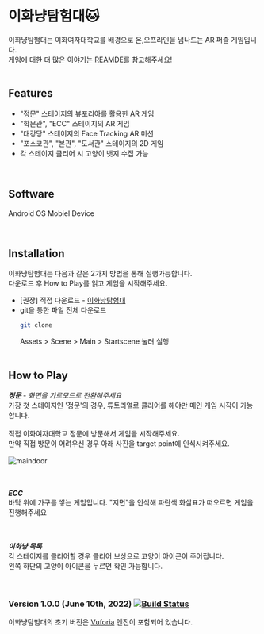 # 이화냥탐험대🐱

이화냥탐험대는 이화여자대학교를 배경으로 온,오프라인을 넘나드는 AR 퍼즐 게임입니다. 
<br>
게임에 대한 더 많은 이야기는 [REAMDE](README.md)를 참고해주세요!
<br>
<br>


## Features
- "정문" 스테이지의 뷰포리아를 활용한 AR 게임
- "학문관", "ECC" 스테이지의 AR 게임
- "대강당" 스테이지의 Face Tracking AR 미션
- "포스코관", "본관", "도서관" 스테이지의 2D 게임
- 각 스테이지 클리어 시 고양이 뱃지 수집 가능

<br>

## Software
Android OS Mobiel Device

<br>

## Installation
이화냥탐험대는 다음과 같은 2가지 방법을 통해 실행가능합니다.<br>
다운로드 후 How to Play를 읽고 게임을 시작해주세요.<br>
- [권장] 직접 다운로드 - [이화냥탐험대](https://drive.google.com/drive/u/0/folders/1PoG5tKNEn3Qulff7zXJSkQ8pRmnaDZU5) 
- git을 통한 파일 전체 다운로드
  ```sh
  git clone
  ```
  Assets > Scene > Main > Startscene 눌러 실행
  <br>
  <br>
  
## How to Play
***정문*** - *화면을 가로모드로 전환해주세요*<br>
가장 첫 스테이지인 '정문'의 경우, 튜토리얼로 클리어를 해야만 메인 게임 시작이 가능합니다.<br>
<br> 직접 이화여자대학교 정문에 방문해서 게임을 시작해주세요.<br>
만약 직접 방문이 어려우신 경우 아래 사진을 target point에 인식시켜주세요.<br><br>
![maindoor](https://user-images.githubusercontent.com/61587396/173046037-ea8a5121-f5db-42cc-9832-5acd9a672beb.jpg)
<br><br><br>

***ECC***<br>
바닥 위에 가구를 쌓는 게임입니다. "지면"을 인식해 파란색 화살표가 떠오르면 게임을 진행해주세요
<br><br><br>
 
***이화냥 목록***<br>
각 스테이지를 클리어할 경우 클리어 보상으로 고양이 아이콘이 주어집니다.<br>
왼쪽 하단의 고양이 아이콘을 누르면 확인 가능합니다.<br><br><br>
  
 

### Version 1.0.0 (June 10th, 2022) [![Build Status](https://travis-ci.org/joemccann/dillinger.svg?branch=master)](https://travis-ci.org/joemccann/dillinger)
이화냥탐험대의 초기 버전은 [Vuforia](https://developer.vuforia.com/) 엔진이 포함되어 있습니다.


